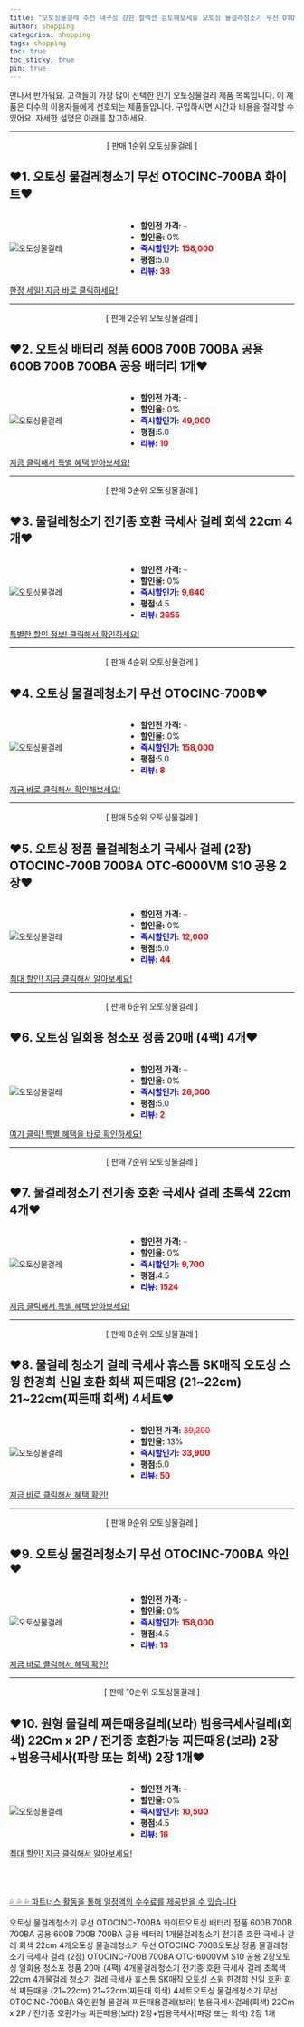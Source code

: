 ```yaml
---
title: "오토싱물걸레 추천 내구성 강한 컬렉션 검토해보세요 오토싱 물걸레청소기 무선 OTOCINC-700BA 화이트"
author: shopping
categories: shopping
tags: shopping
toc: true
toc_sticky: true
pin: true
---
```

만나서 반가워요. 고객들이 가장 많이 선택한 인기 오토싱물걸레 제품 목록입니다. 이 제품은 다수의 이용자들에게 선호되는 제품들입니다. 구입하시면 시간과 비용을 절약할 수 있어요. 자세한 설명은 아래를 참고하세요.

---
<p class="toplist" style="margin: 0 auto; display: block; width: fit-content;">[ 판매 1순위 오토싱물걸레 ]</p>

<h2><strong>❤️1. 오토싱 물걸레청소기 무선 OTOCINC-700BA 화이트❤️</strong></h2>

<div style="display: flex; align-items: center;">
    <div style="flex: 0.4;">
        <img src="https://thumbnail9.coupangcdn.com/thumbnails/remote/230x230ex/image/vendor_inventory/6eed/b39df414c49b2de69b1fe6cde7571a0929fbd98bca05b0c930e8f892e27b.jpg" alt="오토싱물걸레" style="max-width: 100%;">
    </div>
    <div style="flex: 0.6; margin-left: 10px;">
        <ul>
            <li><strong>할인전 가격:</strong> <del style="color: red;">-</del></li>
            <li><strong>할인율:</strong> 0%</li>
            <li><span style='color:blue'><strong>즉시할인가:</strong></span> <span style='color:red'><strong>158,000</strong></span></li>
            <li><strong>평점:</strong>5.0</li>
            <li><span style='color:blue'><strong>리뷰:</strong></span> <span style='color:red'><strong>38</strong></span></li>
        </ul>
    </div>
</div>
<div class="center">
    <a href="https://William4Davisa.github.io?lptag=AF9450613&subid=githubio&pageKey=5392512126&traceid=V0-153&itemId=8045962764&vendorItemId=75334534812" class="myButton">
        한정 세일! 지금 바로 클릭하세요!
    </a>
</div>


---
<p class="toplist" style="margin: 0 auto; display: block; width: fit-content;">[ 판매 2순위 오토싱물걸레 ]</p>

<h2><strong>❤️2. 오토싱 배터리 정품 600B 700B 700BA 공용 600B 700B 700BA 공용 배터리 1개❤️</strong></h2>

<div style="display: flex; align-items: center;">
    <div style="flex: 0.4;">
        <img src="https://thumbnail6.coupangcdn.com/thumbnails/remote/230x230ex/image/vendor_inventory/5aef/baf45925f76b61421f874a46d6d1649a6839dda23f312e146ecde0d9ae8b.jpg" alt="오토싱물걸레" style="max-width: 100%;">
    </div>
    <div style="flex: 0.6; margin-left: 10px;">
        <ul>
            <li><strong>할인전 가격:</strong> <del style="color: red;">-</del></li>
            <li><strong>할인율:</strong> 0%</li>
            <li><span style='color:blue'><strong>즉시할인가:</strong></span> <span style='color:red'><strong>49,000</strong></span></li>
            <li><strong>평점:</strong>5.0</li>
            <li><span style='color:blue'><strong>리뷰:</strong></span> <span style='color:red'><strong>10</strong></span></li>
        </ul>
    </div>
</div>
<div class="center">
    <a href="https://William4Davisa.github.io?lptag=AF9450613&subid=githubio&pageKey=7248551456&traceid=V0-153&itemId=18433363742&vendorItemId=85574809175" class="myButton">
        지금 클릭해서 특별 혜택 받아보세요!
    </a>
</div>


---
<p class="toplist" style="margin: 0 auto; display: block; width: fit-content;">[ 판매 3순위 오토싱물걸레 ]</p>

<h2><strong>❤️3. 물걸레청소기 전기종 호환 극세사 걸레 회색 22cm 4개❤️</strong></h2>

<div style="display: flex; align-items: center;">
    <div style="flex: 0.4;">
        <img src="https://thumbnail10.coupangcdn.com/thumbnails/remote/230x230ex/image/retail/images/2020/03/02/22/0/0d9449b9-17ec-410c-b9b5-759db737321d.jpg" alt="오토싱물걸레" style="max-width: 100%;">
    </div>
    <div style="flex: 0.6; margin-left: 10px;">
        <ul>
            <li><strong>할인전 가격:</strong> <del style="color: red;">-</del></li>
            <li><strong>할인율:</strong> 0%</li>
            <li><span style='color:blue'><strong>즉시할인가:</strong></span> <span style='color:red'><strong>9,640</strong></span></li>
            <li><strong>평점:</strong>4.5</li>
            <li><span style='color:blue'><strong>리뷰:</strong></span> <span style='color:red'><strong>2655</strong></span></li>
        </ul>
    </div>
</div>
<div class="center">
    <a href="https://William4Davisa.github.io?lptag=AF9450613&subid=githubio&pageKey=1354260951&traceid=V0-153&itemId=2382844795&vendorItemId=70378324010" class="myButton">
        특별한 할인 정보! 클릭해서 확인하세요!
    </a>
</div>


---
<p class="toplist" style="margin: 0 auto; display: block; width: fit-content;">[ 판매 4순위 오토싱물걸레 ]</p>

<h2><strong>❤️4. 오토싱 물걸레청소기 무선 OTOCINC-700B❤️</strong></h2>

<div style="display: flex; align-items: center;">
    <div style="flex: 0.4;">
        <img src="https://thumbnail10.coupangcdn.com/thumbnails/remote/230x230ex/image/vendor_inventory/106b/e42a9b29efd7e00daf28e1f1ec2626d1ad9188e418a2a16443e992255422.jpg" alt="오토싱물걸레" style="max-width: 100%;">
    </div>
    <div style="flex: 0.6; margin-left: 10px;">
        <ul>
            <li><strong>할인전 가격:</strong> <del style="color: red;">-</del></li>
            <li><strong>할인율:</strong> 0%</li>
            <li><span style='color:blue'><strong>즉시할인가:</strong></span> <span style='color:red'><strong>158,000</strong></span></li>
            <li><strong>평점:</strong>5.0</li>
            <li><span style='color:blue'><strong>리뷰:</strong></span> <span style='color:red'><strong>8</strong></span></li>
        </ul>
    </div>
</div>
<div class="center">
    <a href="https://William4Davisa.github.io?lptag=AF9450613&subid=githubio&pageKey=7242654127&traceid=V0-153&itemId=18406253355&vendorItemId=85548852106" class="myButton">
        지금 바로 클릭해서 확인해보세요!
    </a>
</div>


---
<p class="toplist" style="margin: 0 auto; display: block; width: fit-content;">[ 판매 5순위 오토싱물걸레 ]</p>

<h2><strong>❤️5. 오토싱 정품 물걸레청소기 극세사 걸레 (2장) OTOCINC-700B 700BA OTC-6000VM S10 공용 2장❤️</strong></h2>

<div style="display: flex; align-items: center;">
    <div style="flex: 0.4;">
        <img src="https://thumbnail10.coupangcdn.com/thumbnails/remote/230x230ex/image/vendor_inventory/6b1c/ee380857475de5516b7610c5bbd201554015b1ed54a3da74348abbf35e10.jpg" alt="오토싱물걸레" style="max-width: 100%;">
    </div>
    <div style="flex: 0.6; margin-left: 10px;">
        <ul>
            <li><strong>할인전 가격:</strong> <del style="color: red;">-</del></li>
            <li><strong>할인율:</strong> 0%</li>
            <li><span style='color:blue'><strong>즉시할인가:</strong></span> <span style='color:red'><strong>12,000</strong></span></li>
            <li><strong>평점:</strong>5.0</li>
            <li><span style='color:blue'><strong>리뷰:</strong></span> <span style='color:red'><strong>44</strong></span></li>
        </ul>
    </div>
</div>
<div class="center">
    <a href="https://William4Davisa.github.io?lptag=AF9450613&subid=githubio&pageKey=6041833650&traceid=V0-153&itemId=11048148217&vendorItemId=76419467306" class="myButton">
        최대 할인! 지금 클릭해서 알아보세요!
    </a>
</div>


---
<p class="toplist" style="margin: 0 auto; display: block; width: fit-content;">[ 판매 6순위 오토싱물걸레 ]</p>

<h2><strong>❤️6. 오토싱 일회용 청소포 정품 20매 (4팩) 4개❤️</strong></h2>

<div style="display: flex; align-items: center;">
    <div style="flex: 0.4;">
        <img src="https://thumbnail10.coupangcdn.com/thumbnails/remote/230x230ex/image/vendor_inventory/a194/c029ff74428fccde698511b019d95722aaa9f5c55988cde998cec0067592.jpg" alt="오토싱물걸레" style="max-width: 100%;">
    </div>
    <div style="flex: 0.6; margin-left: 10px;">
        <ul>
            <li><strong>할인전 가격:</strong> <del style="color: red;">-</del></li>
            <li><strong>할인율:</strong> 0%</li>
            <li><span style='color:blue'><strong>즉시할인가:</strong></span> <span style='color:red'><strong>26,000</strong></span></li>
            <li><strong>평점:</strong>5.0</li>
            <li><span style='color:blue'><strong>리뷰:</strong></span> <span style='color:red'><strong>2</strong></span></li>
        </ul>
    </div>
</div>
<div class="center">
    <a href="https://William4Davisa.github.io?lptag=AF9450613&subid=githubio&pageKey=7655763315&traceid=V0-153&itemId=20382076081&vendorItemId=87465310066" class="myButton">
        여기 클릭! 특별 혜택을 바로 확인하세요!
    </a>
</div>


---
<p class="toplist" style="margin: 0 auto; display: block; width: fit-content;">[ 판매 7순위 오토싱물걸레 ]</p>

<h2><strong>❤️7. 물걸레청소기 전기종 호환 극세사 걸레 초록색 22cm 4개❤️</strong></h2>

<div style="display: flex; align-items: center;">
    <div style="flex: 0.4;">
        <img src="https://thumbnail6.coupangcdn.com/thumbnails/remote/230x230ex/image/retail/images/2020/03/02/22/9/4bc6d124-44c7-44be-84d6-3d79c577e0a3.jpg" alt="오토싱물걸레" style="max-width: 100%;">
    </div>
    <div style="flex: 0.6; margin-left: 10px;">
        <ul>
            <li><strong>할인전 가격:</strong> <del style="color: red;">-</del></li>
            <li><strong>할인율:</strong> 0%</li>
            <li><span style='color:blue'><strong>즉시할인가:</strong></span> <span style='color:red'><strong>9,700</strong></span></li>
            <li><strong>평점:</strong>4.5</li>
            <li><span style='color:blue'><strong>리뷰:</strong></span> <span style='color:red'><strong>1524</strong></span></li>
        </ul>
    </div>
</div>
<div class="center">
    <a href="https://William4Davisa.github.io?lptag=AF9450613&subid=githubio&pageKey=1354261174&traceid=V0-153&itemId=2382845129&vendorItemId=70378324366" class="myButton">
        지금 클릭해서 특별 혜택 받아보세요!
    </a>
</div>


---
<p class="toplist" style="margin: 0 auto; display: block; width: fit-content;">[ 판매 8순위 오토싱물걸레 ]</p>

<h2><strong>❤️8. 물걸레 청소기 걸레 극세사 휴스톰 SK매직 오토싱 스윙 한경희 신일 호환 회색 찌든때용 (21~22cm) 21~22cm(찌든때 회색) 4세트❤️</strong></h2>

<div style="display: flex; align-items: center;">
    <div style="flex: 0.4;">
        <img src="https://thumbnail6.coupangcdn.com/thumbnails/remote/230x230ex/image/vendor_inventory/22e4/d46522b4e349a3cd3612cf94b59c4a55f750f5d7edcee8d0f587488263c1.jpg" alt="오토싱물걸레" style="max-width: 100%;">
    </div>
    <div style="flex: 0.6; margin-left: 10px;">
        <ul>
            <li><strong>할인전 가격:</strong> <del style="color: red;">39,200</del></li>
            <li><strong>할인율:</strong> 13%</li>
            <li><span style='color:blue'><strong>즉시할인가:</strong></span> <span style='color:red'><strong>33,900</strong></span></li>
            <li><strong>평점:</strong>5.0</li>
            <li><span style='color:blue'><strong>리뷰:</strong></span> <span style='color:red'><strong>50</strong></span></li>
        </ul>
    </div>
</div>
<div class="center">
    <a href="https://William4Davisa.github.io?lptag=AF9450613&subid=githubio&pageKey=7530599795&traceid=V0-153&itemId=19771607486&vendorItemId=86874668427" class="myButton">
        지금 바로 클릭해서 혜택 확인!
    </a>
</div>


---
<p class="toplist" style="margin: 0 auto; display: block; width: fit-content;">[ 판매 9순위 오토싱물걸레 ]</p>

<h2><strong>❤️9. 오토싱 물걸레청소기 무선 OTOCINC-700BA 와인❤️</strong></h2>

<div style="display: flex; align-items: center;">
    <div style="flex: 0.4;">
        <img src="https://thumbnail9.coupangcdn.com/thumbnails/remote/230x230ex/image/vendor_inventory/6eed/b39df414c49b2de69b1fe6cde7571a0929fbd98bca05b0c930e8f892e27b.jpg" alt="오토싱물걸레" style="max-width: 100%;">
    </div>
    <div style="flex: 0.6; margin-left: 10px;">
        <ul>
            <li><strong>할인전 가격:</strong> <del style="color: red;">-</del></li>
            <li><strong>할인율:</strong> 0%</li>
            <li><span style='color:blue'><strong>즉시할인가:</strong></span> <span style='color:red'><strong>158,000</strong></span></li>
            <li><strong>평점:</strong>4.5</li>
            <li><span style='color:blue'><strong>리뷰:</strong></span> <span style='color:red'><strong>13</strong></span></li>
        </ul>
    </div>
</div>
<div class="center">
    <a href="https://William4Davisa.github.io?lptag=AF9450613&subid=githubio&pageKey=7246433416&traceid=V0-153&itemId=18423106497&vendorItemId=75334534828" class="myButton">
        지금 바로 클릭해서 혜택 확인!
    </a>
</div>


---
<p class="toplist" style="margin: 0 auto; display: block; width: fit-content;">[ 판매 10순위 오토싱물걸레 ]</p>

<h2><strong>❤️10. 원형 물걸레 찌든때용걸레(보라) 범용극세사걸레(회색) 22Cm x 2P / 전기종 호환가능 찌든때용(보라) 2장+범용극세사(파랑 또는 회색) 2장 1개❤️</strong></h2>

<div style="display: flex; align-items: center;">
    <div style="flex: 0.4;">
        <img src="https://thumbnail6.coupangcdn.com/thumbnails/remote/230x230ex/image/vendor_inventory/d9fd/b2b67103e6bef6e3421293f55c6ff8f8c2768707effc7a2c782765098ed4.jpg" alt="오토싱물걸레" style="max-width: 100%;">
    </div>
    <div style="flex: 0.6; margin-left: 10px;">
        <ul>
            <li><strong>할인전 가격:</strong> <del style="color: red;">-</del></li>
            <li><strong>할인율:</strong> 0%</li>
            <li><span style='color:blue'><strong>즉시할인가:</strong></span> <span style='color:red'><strong>10,500</strong></span></li>
            <li><strong>평점:</strong>4.5</li>
            <li><span style='color:blue'><strong>리뷰:</strong></span> <span style='color:red'><strong>16</strong></span></li>
        </ul>
    </div>
</div>
<div class="center">
    <a href="https://William4Davisa.github.io?lptag=AF9450613&subid=githubio&pageKey=6134991983&traceid=V0-153&itemId=11725748510&vendorItemId=78999828435" class="myButton">
        최대 할인! 지금 클릭해서 알아보세요!
    </a>
</div>

<br><br><br>[💦 💦 💦 파트너스 활동을 통해 일정액의 수수료를 제공받을 수 있습니다](https://link.coupang.com/a/bcpT2c)<br><br>오토싱 물걸레청소기 무선 OTOCINC-700BA 화이트오토싱 배터리 정품 600B 700B 700BA 공용 600B 700B 700BA 공용 배터리 1개물걸레청소기 전기종 호환 극세사 걸레 회색 22cm 4개오토싱 물걸레청소기 무선 OTOCINC-700B오토싱 정품 물걸레청소기 극세사 걸레 (2장) OTOCINC-700B 700BA OTC-6000VM S10 공용 2장오토싱 일회용 청소포 정품 20매 (4팩) 4개물걸레청소기 전기종 호환 극세사 걸레 초록색 22cm 4개물걸레 청소기 걸레 극세사 휴스톰 SK매직 오토싱 스윙 한경희 신일 호환 회색 찌든때용 (21~22cm) 21~22cm(찌든때 회색) 4세트오토싱 물걸레청소기 무선 OTOCINC-700BA 와인원형 물걸레 찌든때용걸레(보라) 범용극세사걸레(회색) 22Cm x 2P / 전기종 호환가능 찌든때용(보라) 2장+범용극세사(파랑 또는 회색) 2장 1개